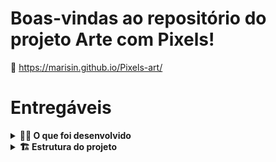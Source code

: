 # Boas-vindas ao repositório do projeto Arte com Pixels!

:paperclip: https://marisin.github.io/Pixels-art/

# Entregáveis

<details>
  <summary><strong>👨‍💻 O que foi desenvolvido</strong></summary><br />

Neste projeto, foi implantado um editor de arte com pixels em que a pessoa usuária poderá escolher uma cor em uma paleta de cores e poderá pintar o que quiser em um quadro branco 🎨 🧑‍🎨

</details>


<details>
  <summary><strong>🏗 Estrutura do projeto</strong></summary>

- Uma paleta de cores usando `javascript`, `css` e `html`;

- Arquivos `index.html`, `style.css` e `script.js`, que conterão seu código HTML, CSS e JavaScript, respectivamente;

</details>
